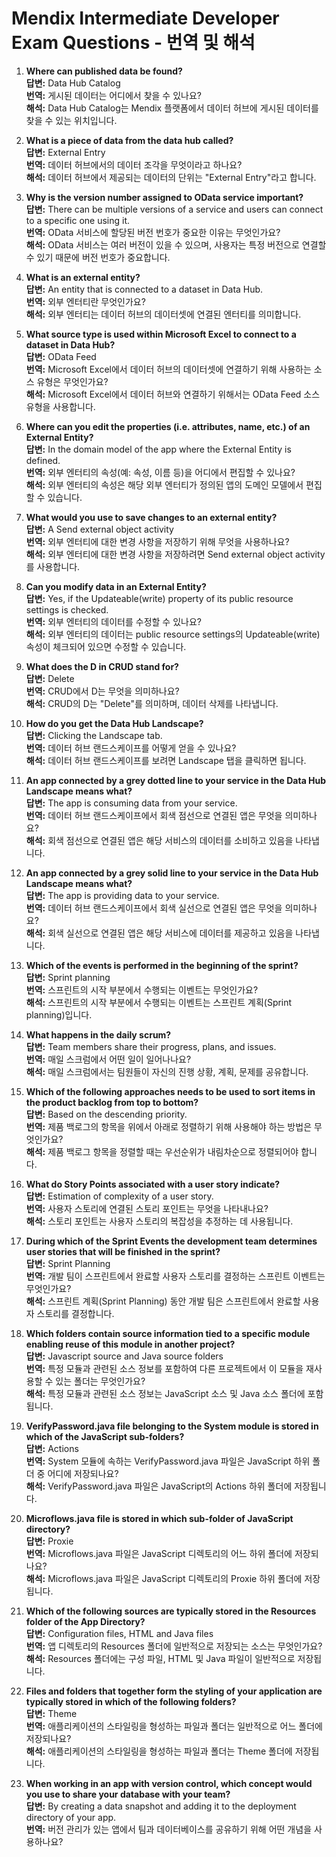 # Mendix Intermediate Developer Exam Questions - 번역 및 해석

1. **Where can published data be found?**  
   **답변:** Data Hub Catalog  
   **번역:** 게시된 데이터는 어디에서 찾을 수 있나요?  
   **해석:** Data Hub Catalog는 Mendix 플랫폼에서 데이터 허브에 게시된 데이터를 찾을 수 있는 위치입니다.

2. **What is a piece of data from the data hub called?**  
   **답변:** External Entry  
   **번역:** 데이터 허브에서의 데이터 조각을 무엇이라고 하나요?  
   **해석:** 데이터 허브에서 제공되는 데이터의 단위는 "External Entry"라고 합니다.

3. **Why is the version number assigned to OData service important?**  
   **답변:** There can be multiple versions of a service and users can connect to a specific one using it.  
   **번역:** OData 서비스에 할당된 버전 번호가 중요한 이유는 무엇인가요?  
   **해석:** OData 서비스는 여러 버전이 있을 수 있으며, 사용자는 특정 버전으로 연결할 수 있기 때문에 버전 번호가 중요합니다.

4. **What is an external entity?**  
   **답변:** An entity that is connected to a dataset in Data Hub.  
   **번역:** 외부 엔터티란 무엇인가요?  
   **해석:** 외부 엔터티는 데이터 허브의 데이터셋에 연결된 엔터티를 의미합니다.

5. **What source type is used within Microsoft Excel to connect to a dataset in Data Hub?**  
   **답변:** OData Feed  
   **번역:** Microsoft Excel에서 데이터 허브의 데이터셋에 연결하기 위해 사용하는 소스 유형은 무엇인가요?  
   **해석:** Microsoft Excel에서 데이터 허브와 연결하기 위해서는 OData Feed 소스 유형을 사용합니다.

6. **Where can you edit the properties (i.e. attributes, name, etc.) of an External Entity?**  
   **답변:** In the domain model of the app where the External Entity is defined.  
   **번역:** 외부 엔터티의 속성(예: 속성, 이름 등)을 어디에서 편집할 수 있나요?  
   **해석:** 외부 엔터티의 속성은 해당 외부 엔터티가 정의된 앱의 도메인 모델에서 편집할 수 있습니다.

7. **What would you use to save changes to an external entity?**  
   **답변:** A Send external object activity  
   **번역:** 외부 엔터티에 대한 변경 사항을 저장하기 위해 무엇을 사용하나요?  
   **해석:** 외부 엔터티에 대한 변경 사항을 저장하려면 Send external object activity를 사용합니다.

8. **Can you modify data in an External Entity?**  
   **답변:** Yes, if the Updateable(write) property of its public resource settings is checked.  
   **번역:** 외부 엔터티의 데이터를 수정할 수 있나요?  
   **해석:** 외부 엔터티의 데이터는 public resource settings의 Updateable(write) 속성이 체크되어 있으면 수정할 수 있습니다.

9. **What does the D in CRUD stand for?**  
   **답변:** Delete  
   **번역:** CRUD에서 D는 무엇을 의미하나요?  
   **해석:** CRUD의 D는 "Delete"를 의미하며, 데이터 삭제를 나타냅니다.

10. **How do you get the Data Hub Landscape?**  
    **답변:** Clicking the Landscape tab.  
    **번역:** 데이터 허브 랜드스케이프를 어떻게 얻을 수 있나요?  
    **해석:** 데이터 허브 랜드스케이프를 보려면 Landscape 탭을 클릭하면 됩니다.

11. **An app connected by a grey dotted line to your service in the Data Hub Landscape means what?**  
    **답변:** The app is consuming data from your service.  
    **번역:** 데이터 허브 랜드스케이프에서 회색 점선으로 연결된 앱은 무엇을 의미하나요?  
    **해석:** 회색 점선으로 연결된 앱은 해당 서비스의 데이터를 소비하고 있음을 나타냅니다.

12. **An app connected by a grey solid line to your service in the Data Hub Landscape means what?**  
    **답변:** The app is providing data to your service.  
    **번역:** 데이터 허브 랜드스케이프에서 회색 실선으로 연결된 앱은 무엇을 의미하나요?  
    **해석:** 회색 실선으로 연결된 앱은 해당 서비스에 데이터를 제공하고 있음을 나타냅니다.

13. **Which of the events is performed in the beginning of the sprint?**  
    **답변:** Sprint planning  
    **번역:** 스프린트의 시작 부분에서 수행되는 이벤트는 무엇인가요?  
    **해석:** 스프린트의 시작 부분에서 수행되는 이벤트는 스프린트 계획(Sprint planning)입니다.

14. **What happens in the daily scrum?**  
    **답변:** Team members share their progress, plans, and issues.  
    **번역:** 매일 스크럼에서 어떤 일이 일어나나요?  
    **해석:** 매일 스크럼에서는 팀원들이 자신의 진행 상황, 계획, 문제를 공유합니다.

15. **Which of the following approaches needs to be used to sort items in the product backlog from top to bottom?**  
    **답변:** Based on the descending priority.  
    **번역:** 제품 백로그의 항목을 위에서 아래로 정렬하기 위해 사용해야 하는 방법은 무엇인가요?  
    **해석:** 제품 백로그 항목을 정렬할 때는 우선순위가 내림차순으로 정렬되어야 합니다.

16. **What do Story Points associated with a user story indicate?**  
    **답변:** Estimation of complexity of a user story.  
    **번역:** 사용자 스토리에 연결된 스토리 포인트는 무엇을 나타내나요?  
    **해석:** 스토리 포인트는 사용자 스토리의 복잡성을 추정하는 데 사용됩니다.

17. **During which of the Sprint Events the development team determines user stories that will be finished in the sprint?**  
    **답변:** Sprint Planning  
    **번역:** 개발 팀이 스프린트에서 완료할 사용자 스토리를 결정하는 스프린트 이벤트는 무엇인가요?  
    **해석:** 스프린트 계획(Sprint Planning) 동안 개발 팀은 스프린트에서 완료할 사용자 스토리를 결정합니다.

18. **Which folders contain source information tied to a specific module enabling reuse of this module in another project?**  
    **답변:** Javascript source and Java source folders  
    **번역:** 특정 모듈과 관련된 소스 정보를 포함하여 다른 프로젝트에서 이 모듈을 재사용할 수 있는 폴더는 무엇인가요?  
    **해석:** 특정 모듈과 관련된 소스 정보는 JavaScript 소스 및 Java 소스 폴더에 포함됩니다.

19. **VerifyPassword.java file belonging to the System module is stored in which of the JavaScript sub-folders?**  
    **답변:** Actions  
    **번역:** System 모듈에 속하는 VerifyPassword.java 파일은 JavaScript 하위 폴더 중 어디에 저장되나요?  
    **해석:** VerifyPassword.java 파일은 JavaScript의 Actions 하위 폴더에 저장됩니다.

20. **Microflows.java file is stored in which sub-folder of JavaScript directory?**  
    **답변:** Proxie  
    **번역:** Microflows.java 파일은 JavaScript 디렉토리의 어느 하위 폴더에 저장되나요?  
    **해석:** Microflows.java 파일은 JavaScript 디렉토리의 Proxie 하위 폴더에 저장됩니다.

21. **Which of the following sources are typically stored in the Resources folder of the App Directory?**  
    **답변:** Configuration files, HTML and Java files  
    **번역:** 앱 디렉토리의 Resources 폴더에 일반적으로 저장되는 소스는 무엇인가요?  
    **해석:** Resources 폴더에는 구성 파일, HTML 및 Java 파일이 일반적으로 저장됩니다.

22. **Files and folders that together form the styling of your application are typically stored in which of the following folders?**  
    **답변:** Theme  
    **번역:** 애플리케이션의 스타일링을 형성하는 파일과 폴더는 일반적으로 어느 폴더에 저장되나요?  
    **해석:** 애플리케이션의 스타일링을 형성하는 파일과 폴더는 Theme 폴더에 저장됩니다.

23. **When working in an app with version control, which concept would you use to share your database with your team?**  
    **답변:** By creating a data snapshot and adding it to the deployment directory of your app.  
    **번역:** 버전 관리가 있는 앱에서 팀과 데이터베이스를 공유하기 위해 어떤 개념을 사용하나요?  
   
